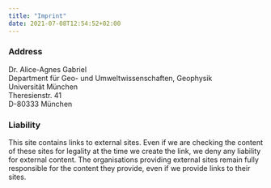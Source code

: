 ```yaml
---
title: "Imprint"
date: 2021-07-08T12:54:52+02:00
---
```


### Address

Dr. Alice-Agnes Gabriel  
Department für Geo- und Umweltwissenschaften, Geophysik  
Universität München  
Theresienstr. 41  
D-80333 München

### Liability

This site contains links to external sites.
Even if we are checking the content of these sites for legality at the time we create the link, we deny any liability for external content.
The organisations providing external sites remain fully responsible for the content they provide, even if we provide links to their sites.

